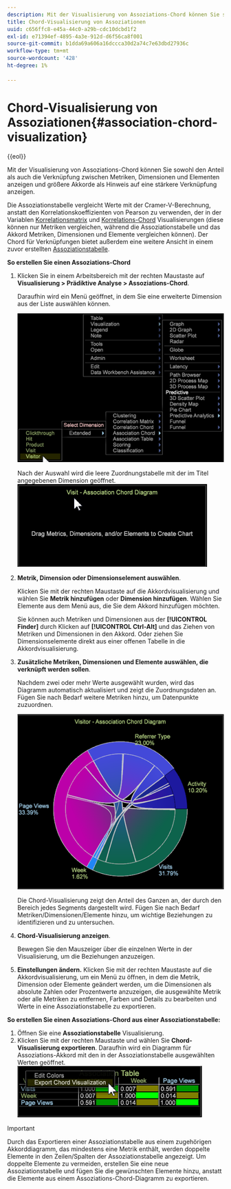 ```yaml
---
description: Mit der Visualisierung von Assoziations-Chord können Sie sowohl den Anteil als auch die Verknüpfung zwischen Metriken, Dimensionen und Elementen anzeigen und größere Akkorde als Hinweis auf eine stärkere Verknüpfung anzeigen.
title: Chord-Visualisierung von Assoziationen
uuid: c656ffc8-e45a-44c0-a29b-cdc10dcbd1f2
exl-id: e71394ef-4895-4a3e-912d-d6f56ca8f001
source-git-commit: b1dda69a606a16dccca30d2a74c7e63dbd27936c
workflow-type: tm+mt
source-wordcount: '428'
ht-degree: 1%

---
```


# Chord-Visualisierung von Assoziationen{#association-chord-visualization}

{{eol}}

Mit der Visualisierung von Assoziations-Chord können Sie sowohl den Anteil als auch die Verknüpfung zwischen Metriken, Dimensionen und Elementen anzeigen und größere Akkorde als Hinweis auf eine stärkere Verknüpfung anzeigen.

Die Assoziationstabelle vergleicht Werte mit der Cramer-V-Berechnung, anstatt den Korrelationskoeffizienten von Pearson zu verwenden, der in der Variablen [Korrelationsmatrix](/help/home/c-get-started/c-analysis-vis/c-correlation-analysis/c-correlation-analysis.md) und [Korrelations-Chord](/help/home/c-get-started/c-analysis-vis/associations-visualization.md) Visualisierungen (diese können nur Metriken vergleichen, während die Assoziationstabelle und das Akkord Metriken, Dimensionen und Elemente vergleichen können). Der Chord für Verknüpfungen bietet außerdem eine weitere Ansicht in einem zuvor erstellten [Assoziationstabelle](../../../home/c-get-started/c-analysis-vis/associations-visualization.md#concept-9d937dda38174875b32095c6eaf22f2f).

**So erstellen Sie einen Assoziations-Chord**

1. Klicken Sie in einem Arbeitsbereich mit der rechten Maustaste auf **Visualisierung > Prädiktive Analyse > Assoziations-Chord**.

   Daraufhin wird ein Menü geöffnet, in dem Sie eine erweiterte Dimension aus der Liste auswählen können.

   ![](assets/association_chord1.png)

   Nach der Auswahl wird die leere Zuordnungstabelle mit der im Titel angegebenen Dimension geöffnet. ![](assets/association_chord2.png)

1. **Metrik, Dimension oder Dimensionselement auswählen**.

   Klicken Sie mit der rechten Maustaste auf die Akkordvisualisierung und wählen Sie **Metrik hinzufügen** oder **Dimension hinzufügen**. Wählen Sie Elemente aus dem Menü aus, die Sie dem Akkord hinzufügen möchten.

   Sie können auch Metriken und Dimensionen aus der **[!UICONTROL Finder]** durch Klicken auf **[!UICONTROL Ctrl-Alt]** und das Ziehen von Metriken und Dimensionen in den Akkord. Oder ziehen Sie Dimensionselemente direkt aus einer offenen Tabelle in die Akkordvisualisierung.

1. **Zusätzliche Metriken, Dimensionen und Elemente auswählen, die verknüpft werden sollen**.

   Nachdem zwei oder mehr Werte ausgewählt wurden, wird das Diagramm automatisch aktualisiert und zeigt die Zuordnungsdaten an. Fügen Sie nach Bedarf weitere Metriken hinzu, um Datenpunkte zuzuordnen.

   ![](assets/association_chord.png)

   Die Chord-Visualisierung zeigt den Anteil des Ganzen an, der durch den Bereich jedes Segments dargestellt wird. Fügen Sie nach Bedarf Metriken/Dimensionen/Elemente hinzu, um wichtige Beziehungen zu identifizieren und zu untersuchen.

1. **Chord-Visualisierung anzeigen**.

   Bewegen Sie den Mauszeiger über die einzelnen Werte in der Visualisierung, um die Beziehungen anzuzeigen.

1. **Einstellungen ändern.** Klicken Sie mit der rechten Maustaste auf die Akkordvisualisierung, um ein Menü zu öffnen, in dem die Metrik, Dimension oder Elemente geändert werden, um die Dimensionen als absolute Zahlen oder Prozentwerte anzuzeigen, die ausgewählte Metrik oder alle Metriken zu entfernen, Farben und Details zu bearbeiten und Werte in eine Assoziationstabelle zu exportieren.

**So erstellen Sie einen Assoziations-Chord aus einer Assoziationstabelle:**

1. Öffnen Sie eine **Assoziationstabelle** Visualisierung.
1. Klicken Sie mit der rechten Maustaste und wählen Sie **Chord-Visualisierung exportieren**. Daraufhin wird ein Diagramm für Assoziations-Akkord mit den in der Assoziationstabelle ausgewählten Werten geöffnet. ![](assets/association_table_to_chord.png)

>[!IMPORTANT]
>
>Durch das Exportieren einer Assoziationstabelle aus einem zugehörigen Akkorddiagramm, das mindestens eine Metrik enthält, werden doppelte Elemente in den Zeilen/Spalten der Assoziationstabelle angezeigt. Um doppelte Elemente zu vermeiden, erstellen Sie eine neue Assoziationstabelle und fügen Sie die gewünschten Elemente hinzu, anstatt die Elemente aus einem Assoziations-Chord-Diagramm zu exportieren.
